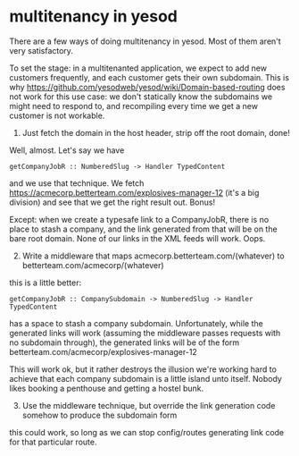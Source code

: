 multitenancy in yesod
=====================

There are a few ways of doing multitenancy in yesod. Most of them
aren't very satisfactory.

To set the stage: in a multitenanted application, we expect to add new customers frequently, and each customer gets their own subdomain. This is why https://github.com/yesodweb/yesod/wiki/Domain-based-routing does not work for this use case: we don't statically know the subdomains we might need to respond to, and recompiling every time we get a new customer is not workable.

1. Just fetch the domain in the host header, strip off the root domain, done!

Well, almost. Let's say we have

    getCompanyJobR :: NumberedSlug -> Handler TypedContent

and we use that technique. We fetch
https://acmecorp.betterteam.com/explosives-manager-12 (it's a big
division) and see that we get the right result out. Bonus!

Except: when we create a typesafe link to a CompanyJobR, there is no place to
stash a company, and the link generated from that will be on the bare
root domain. None of our links in the XML feeds will work. Oops.

2. Write a middleware that maps acmecorp.betterteam.com/(whatever) to betterteam.com/acmecorp/(whatever)

this is a little better:

    getCompanyJobR :: CompanySubdomain -> NumberedSlug -> Handler TypedContent

has a space to stash a company subdomain. Unfortunately, while the
generated links will work (assuming the middleware passes requests
with no subdomain through), the generated links will be of the form
betterteam.com/acmecorp/explosives-manager-12

This will work ok, but it rather destroys the illusion we're working
hard to achieve that each company subdomain is a little island unto
itself. Nobody likes booking a penthouse and getting a hostel bunk.

3. Use the middleware technique, but override the link generation code
   somehow to produce the subdomain form

this could work, so long as we can stop config/routes generating link
code for that particular route.
